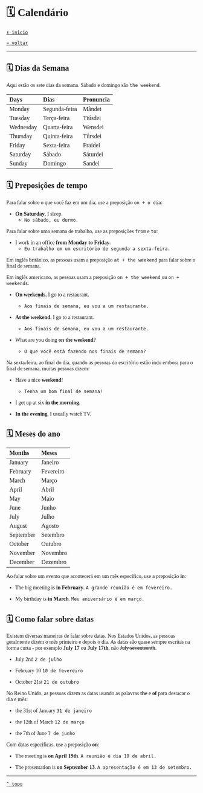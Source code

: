 <font face="Calibri">

# 🗓️ Calendário

[`⬆️ inicio`](../../EF%20Route.md)

[`⬅️ voltar`](../Iniciante%202.md)

---

## 🗓️ Dias da Semana

Aqui estão os sete dias da semana.
Sábado e domingo são `the weekend`.

| Days | Dias | Pronuncia |
| :--- | :--- | :--- |
| Monday | Segunda-feira | Mãndei |
| Tuesday | Terça-feira | Tiúsdei |
| Wednesday | Quarta-feira | Wensdei |
| Thursday | Quinta-feira | Tûrsdei |
| Friday | Sexta-feira | Fraidei |
| Saturday | Sábado | Sáturdei |
| Sunday | Domingo | Sandei |

## 🗓️ Preposições de tempo

Para falar sobre o que você faz em um dia, use a preposição `on + o dia`:

+ **On Saturday**, I sleep.
  + `No sábado, eu durmo.`

Para falar sobre uma semana de trabalho, use as preposições `from` e `to`:

+ I work in an office **from Monday to Friday**.
  + `Eu trabalho em um escritório de segunda a sexta-feira.`

Em inglês britânico, as pessoas usam a preposição `at + the weekend` para falar sobre o final de semana.

Em inglês americano, as pessoas usam a preposição `on + the weekend` ou `on + weekends`.

+ **On weekends**, I go to a restaurant.
  + `Aos finais de semana, eu vou a um restaurante.`

+ **At the weekend**, I go to a restaurant.
  + `Aos finais de semana, eu vou a um restaurante.`

+ What are you doing **on the weekend**?
  + `O que você está fazendo nos finais de semana?`

Na sexta-feira, ao final do dia, quando as pessoas do escritório estão indo embora para o final de semana, muitas pessoas dizem:

+ Have a nice **weekend**!
  + `Tenha um bom final de semana!`

+ I get up at six **in the morning**.
+ **In the evening**, I usually watch TV.

## 🗓️ Meses do ano

| Months | Meses |
| :--- | :--- |
| January | Janeiro |
| February | Fevereiro |
| March | Março |
| April | Abril |
| May | Maio |
| June | Junho |
| July | Julho |
| August | Agosto |
| September | Setembro |
| October | Outubro |
| November | Novembro |
| December | Dezembro |

Ao falar sobre um evento que acontecerá em um mês específico, use a preposição **in**:

+ The big meeting is **in February**.
`A grande reunião é em fevereiro.`

+ My birthday is **in March**.
`Meu aniversário é em março.`

## 🗓️ Como falar sobre datas

Existem diversas maneiras de falar sobre datas.
Nos Estados Unidos, as pessoas geralmente dizem o mês primeiro e depois o dia.
As datas são quase sempre escritas na forma curta - por exemplo **July 17** ou **July 17th**, não ~~July seventeenth~~.

+ July 2nd
`2 de julho`

+ February 10
`10 de fevereiro`

+ October 21st
`21 de outubro`

No Reino Unido, as pessoas dizem as datas usando as palavras **the** e **of** para destacar o dia e mês:

+ the 31st of January
`31 de janeiro`

+ the 12th of March
`12 de março`

+ the 7th of June
`7 de junho`

Com datas específicas, use a preposição **on**:

+ The meeting is **on April 19th**.
`A reunião é dia 19 de abril.`

+ The presentation is **on September 13**.
`A apresentação é em 13 de setembro.`

---

[`^ topo`](#-calendario)
</font>
